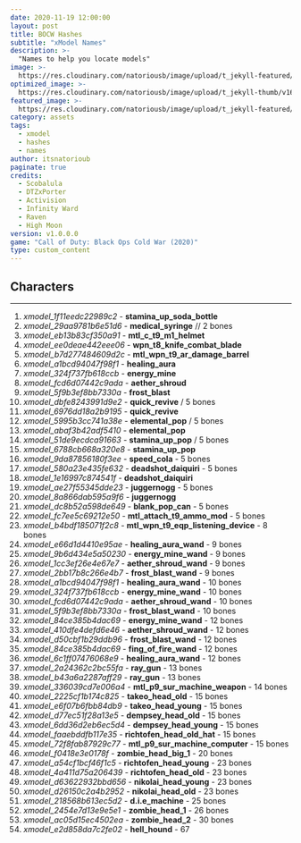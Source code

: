 ```yaml
---
date: 2020-11-19 12:00:00
layout: post
title: BOCW Hashes
subtitle: "xModel Names"
description: >-
  "Names to help you locate models"
image: >-
  https://res.cloudinary.com/natoriousb/image/upload/t_jekyll-featured/v1603912727/ui_loot_weapon_ar_akilo47_a9swsg.png
optimized_image: >- 
  https://res.cloudinary.com/natoriousb/image/upload/t_jekyll-thumb/v1603912727/ui_loot_weapon_ar_akilo47_a9swsg.png
featured_image: >-
  https://res.cloudinary.com/natoriousb/image/upload/t_jekyll-featured/v1603912727/ui_loot_weapon_ar_akilo47_a9swsg.png
category: assets
tags:
  - xmodel
  - hashes
  - names
author: itsnatorioub
paginate: true
credits:
  - Scobalula
  - DTZxPorter
  - Activision
  - Infinity Ward
  - Raven
  - High Moon
version: v1.0.0.0
game: "Call of Duty: Black Ops Cold War (2020)"
type: custom_content
---
```


**Characters**
---

---
1. *xmodel_1f11eedc22989c2* - **stamina_up_soda_bottle**  
2. *xmodel_29aa9781b6e51d6* - **medical_syringe** // 2 bones  
3. *xmodel_eb13b83cf350a91* - **mtl_c_t9_m1_helmet**  
4. *xmodel_ee0deae442eee06* - **wpn_t8_knife_combat_blade**  
1. *xmodel_b7d277484609d2c* - **mtl_wpn_t9_ar_damage_barrel**
1. *xmodel_a1bcd94047f98f1* - **healing_aura**
1. *xmodel_324f737fb618ccb* - **energy_mine**
1. *xmodel_fcd6d07442c9ada* - **aether_shroud**
1. *xmodel_5f9b3ef8bb7330a* - **frost_blast**
1. *xmodel_dbfe8243991d9e2* - **quick_revive** / 5 bones
1. *xmodel_6976dd18a2b9195* - **quick_revive**
1. *xmodel_5995b3cc741a38e* - **elemental_pop** / 5 bones
1. *xmodel_abaf3b42adf5410* - **elemental_pop**
1. *xmodel_51de9ecdca91663* - **stamina_up_pop** / 5 bones
1. *xmodel_6788cb668a320e8* - **stamina_up_pop**
1. *xmodel_9da87856180f3ee* - **speed_cola** - 5 bones
1. *xmodel_580a23e435fe632* - **deadshot_daiquiri** - 5 bones
1. *xmodel_1e16997c874541f* - **deadshot_daiquiri**
1. *xmodel_ae27f55345dde23* - **juggernogg** - 5 bones
1. *xmodel_8a866dab595a9f6* - **juggernogg**
1. *xmodel_dc8b52a598de649* - **blank_pop_can** - 5 bones
1. *xmodel_fc7ee5c69212e50* - **mtl_attach_t9_ammo_mod** - 5 bones
1. *xmodel_b4bdf185071f2c8* - **mtl_wpn_t9_eqp_listening_device** - 8 bones
1. *xmodel_e66d1d4410e95ae* - **healing_aura_wand** - 9 bones
1. *xmodel_9b6d434e5a50230* - **energy_mine_wand** - 9 bones
1. *xmodel_1cc3ef26e4e67e7* - **aether_shroud_wand** - 9 bones
1. *xmodel_2bb17b8c266e4b7* - **frost_blast_wand** - 9 bones
1. *xmodel_a1bcd94047f98f1* - **healing_aura_wand** - 10 bones
1. *xmodel_324f737fb618ccb* - **energy_mine_wand** - 10 bones
1. *xmodel_fcd6d07442c9ada* - **aether_shroud_wand** - 10 bones
1. *xmodel_5f9b3ef8bb7330a* - **frost_blast_wand** - 10 bones
1. *xmodel_84ce385b4dac69* - **energy_mine_wand** - 12 bones
1. *xmodel_410dfe4defd6e46* - **aether_shroud_wand** - 12 bones
1. *xmodel_d50cbf1b29ddb96* - **frost_blast_wand** - 12 bones
1. *xmodel_84ce385b4dac69* - **fing_of_fire_wand** - 12 bones
1. *xmodel_6c1ff07476068e9* - **healing_aura_wand** - 12 bones
1. *xmodel_2a24362c2bc55fa* - **ray_gun** - 13 bones
1. *xmodel_b43a6a2287aff29* - **ray_gun** - 13 bones
1. *xmodel_336039cd7e006a4* - **mtl_p9_sur_machine_weapon** - 14 bones
1. *xmodel_2225cf1b174c825* - **takeo_head_old** - 15 bones
1. *xmodel_e6f07b6fbb84db9* - **takeo_head_young** - 15 bones
1. *xmodel_d77ec51f28a13e5* - **dempsey_head_old** - 15 bones
1. *xmodel_6dd36d2eb6ec5d4* - **dempsey_head_young** - 15 bones
1. *xmodel_faaebddfb117e35* - **richtofen_head_old_hat** - 15 bones
1. *xmodel_72f8fab87929c77* - **mtl_p9_sur_machine_computer** - 15 bones
1. *xmodel_f0418e3e0178f* - **zombie_head_big_1** - 20 bones
1. *xmodel_a54cf1bcf46f1c5* - **richtofen_head_young** - 23 bones
1. *xmodel_4a411d75a206439* - **richtofen_head_old** - 23 bones
1. *xmodel_d63622932bbd656* - **nikolai_head_young** - 23 bones
1. *xmodel_d26150c2a4b2952* - **nikolai_head_old** - 23 bones
1. *xmodel_218568b613ec5d2* - **d.i.e_machine** - 25 bones
1. *xmodel_2454e7d13e9e5e1* - **zombie_head_1** - 26 bones
1. *xmodel_ac05d15ec4502ea* - **zombie_head_2** - 30 bones
1. *xmodel_e2d858da7c2fe02* - **hell_hound** - 67 